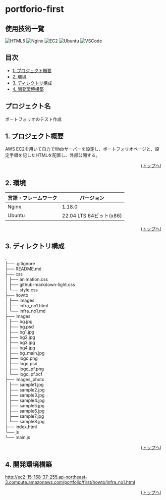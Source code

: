 # portforio-first<!-- omit in toc -->

## 使用技術一覧<!-- omit in toc -->

<p style="display: inline">
  <!-- フロントエンドのフレームワーク一覧 -->
<img alt="HTML5" src="https://img.shields.io/badge/html5-ffffff?style=for-the-badge&logo=html5">
  <!-- バックエンドのフレームワーク一覧 -->
  <!-- バックエンドの言語一覧 -->
  <!-- ミドルウェア一覧 -->
<img alt="Nginx" src="https://img.shields.io/badge/-Nginx-269539.svg?logo=nginx&style=for-the-badge">
  <!-- インフラ一覧 -->
<img alt="EC2" src="https://img.shields.io/badge/-Amazon%20ec2-232F3E.svg?logo=amazon-ec2&style=for-the-badge">
<img alt="Ubuntu" src="https://img.shields.io/badge/ubuntu-300a24?style=for-the-badge&logo=ubuntu">
  <!-- その他ツール等 -->
<img alt="VSCode" src="https://img.shields.io/badge/vscode-007acc?style=for-the-badge&logo=visual-studio-code">
</p>

## 目次<!-- omit in toc -->

- [1. プロジェクト概要](#1-プロジェクト概要)
- [2. 環境](#2-環境)
- [3. ディレクトリ構成](#3-ディレクトリ構成)
- [4. 開発環境構築](#4-開発環境構築)

## プロジェクト名<!-- omit in toc -->

ポートフォリオのテスト作成

## 1. プロジェクト概要

AWS EC2を用いて自力でWebサーバーを設定し、ポートフォリオページと、設定手順を記したHTMLを配置し、外部公開する。
<p align="right">(<a href="#top">トップへ</a>)</p>

<!-- ## プロジェクト詳細 -->

  <!-- プロジェクト管理をしていればリンクを貼る -->
<!-- <p align="right">(<a href="#top">トップへ</a>)</p> -->

## 2. 環境
<!-- 言語、フレームワーク、ミドルウェア、インフラの一覧とバージョンを記載 -->

| 言語・フレームワーク  | バージョン |
| ------------------ | ---------- |
| Nginx              | 1.18.0     |
| Ubuntu             | 22.04 LTS 64ビット(x86)    |
<p align="right">(<a href="#top">トップへ</a>)</p>

## 3. ディレクトリ構成

<!-- Treeコマンドを使ってディレクトリ構成を記載 -->
<!-- tree -a first -I "github-markdown-css|.DS_Store|.git"-->
.<br>
├── .gitignore<br>
├── README.md<br>
├── css<br>
│   ├── animation.css<br>
│   ├── github-markdown-light.css<br>
│   └── style.css<br>
├── howto<br>
│   ├── images<br>
│   ├── infra_no1.html<br>
│   └── infra_no1.md<br>
├── images<br>
│   ├── bg.jpg<br>
│   ├── bg.psd<br>
│   ├── bg1.jpg<br>
│   ├── bg2.jpg<br>
│   ├── bg3.jpg<br>
│   ├── bg4.jpg<br>
│   ├── bg_main.jpg<br>
│   ├── logo.png<br>
│   ├── logo.psd<br>
│   ├── logo_pf.png<br>
│   └── logo_pf.xcf<br>
├── images_photo<br>
│   ├── sample1.jpg<br>
│   ├── sample2.jpg<br>
│   ├── sample3.jpg<br>
│   ├── sample4.jpg<br>
│   ├── sample5.jpg<br>
│   ├── sample6.jpg<br>
│   ├── sample7.jpg<br>
│   └── sample8.jpg<br>
├── index.html<br>
└── js<br>
    └── main.js<br>

<p align="right">(<a href="#top">トップへ</a>)</p>

## 4. 開発環境構築

<http://ec2-15-168-37-255.ap-northeast-3.compute.amazonaws.com/portfolio/first/howto/infra_no1.html>
<p align="right">(<a href="#top">トップへ</a>)</p>

<!-- ## トラブルシューティング -->
